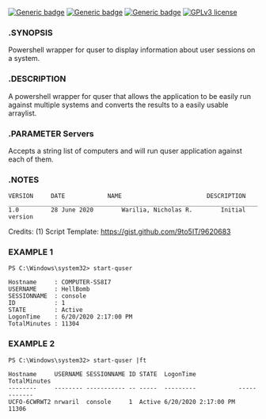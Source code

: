 [![Generic badge](https://img.shields.io/badge/Script%20Version-v1.0-Green.svg)](#) [![Generic badge](https://img.shields.io/badge/Maintained-Yes-Green.svg)](#) [![Generic badge](https://img.shields.io/badge/Minimum%20PS%20Version-3.0-Green.svg)](#) [![GPLv3 license](https://img.shields.io/badge/License-GPLv3-blue.svg)](http://perso.crans.org/besson/LICENSE.html)

### .SYNOPSIS
Powershell wrapper for quser to display information about user sessions on a system.

### .DESCRIPTION
A powershell wrapper for quser that allows the application to be easily run against multiple systems and converts the results to a easily usable arraylist.

### .PARAMETER Servers
Accepts a string list of computers and will run quser application against each of them. 

### .NOTES
    VERSION     DATE			NAME						DESCRIPTION
    ___________________________________________________________________________________________________________
    1.0         28 June 2020	    Warilia, Nicholas R.		Initial version

Credits:
(1) Script Template: https://gist.github.com/9to5IT/9620683

### EXAMPLE 1
    PS C:\Windows\system32> start-quser

    Hostname     : COMPUTER-SS8I7
    USERNAME     : HellBomb
    SESSIONNAME  : console
    ID           : 1
    STATE        : Active
    LogonTime    : 6/20/2020 2:17:00 PM
    TotalMinutes : 11304

### EXAMPLE 2
    PS C:\Windows\system32> start-quser |ft

    Hostname     USERNAME SESSIONNAME ID STATE  LogonTime            TotalMinutes
    --------     -------- ----------- -- -----  ---------            ------------
    UCFO-6CWRWT2 nrwaril  console     1  Active 6/20/2020 2:17:00 PM        11306
